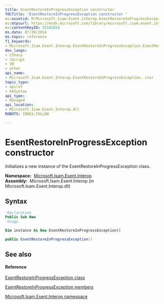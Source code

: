 ```yaml
---
title: EsentRestoreInProgressException constructor 
TOCTitle: 'EsentRestoreInProgressException constructor '
ms:assetid: M:Microsoft.Isam.Esent.Interop.EsentRestoreInProgressException.#ctor
ms:mtpsurl: https://msdn.microsoft.com/library/microsoft.isam.esent.interop.esentrestoreinprogressexception.esentrestoreinprogressexception(v=EXCHG.10)
ms:contentKeyID: 55102654
ms.date: 07/30/2014
ms.topic: reference
f1_keywords:
- Microsoft.Isam.Esent.Interop.EsentRestoreInProgressException.EsentRestoreInProgressException
dev_langs:
- CSharp
- JScript
- VB
- other
api_name: 
- Microsoft.Isam.Esent.Interop.EsentRestoreInProgressException..ctor
topic_type: 
- apiref
- kbSyntax
api_type: 
- Managed
api_location: 
- Microsoft.Isam.Esent.Interop.dll
ROBOTS: INDEX,FOLLOW

---
```


# EsentRestoreInProgressException constructor

Initializes a new instance of the EsentRestoreInProgressException class.

**Namespace:**  [Microsoft.Isam.Esent.Interop](./microsoft.isam.esent.interop-namespace.md)  
**Assembly:**  Microsoft.Isam.Esent.Interop (in Microsoft.Isam.Esent.Interop.dll)

## Syntax

``` vb
'Declaration
Public Sub New
'Usage

Dim instance As New EsentRestoreInProgressException()
```

``` csharp
public EsentRestoreInProgressException()
```

## See also

#### Reference

[EsentRestoreInProgressException class](./esentrestoreinprogressexception-class.md)

[EsentRestoreInProgressException members](./esentrestoreinprogressexception-members.md)

[Microsoft.Isam.Esent.Interop namespace](./microsoft.isam.esent.interop-namespace.md)